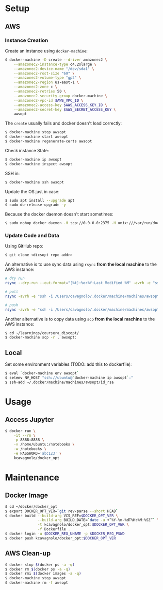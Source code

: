 # Setup

## AWS

### Instance Creation

Create an instance using `docker-machine`:

```bash
$ docker-machine -D create --driver amazonec2 \
	--amazonec2-instance-type c4.2xlarge \
	--amazonec2-device-name "/dev/sda1" \
	--amazonec2-root-size "60" \
	--amazonec2-volume-type "gp2" \
	--amazonec2-region us-east-1 \
	--amazonec2-zone c \
	--amazonec2-retries 50 \
	--amazonec2-security-group docker-machine \
	--amazonec2-vpc-id $AWS_VPC_ID \
	--amazonec2-access-key $AWS_ACCESS_KEY_ID \
	--amazonec2-secret-key $AWS_SECRET_ACCESS_KEY \
	awsopt
```

The `create` usually fails and docker doesn't load correctly:

```bash
$ docker-machine stop awsopt
$ docker-machine start awsopt
$ docker-machine regenerate-certs awsopt
```

Check instance State:

```bash
$ docker-machine ip awsopt
$ docker-machine inspect awsopt
```

SSH in:

```bash
$ docker-machine ssh awsopt
```

Update the OS just in case:

```bash
$ sudo apt install --upgrade apt
$ sudo do-release-upgrade -y
```

Because the docker daemon doesn't start sometimes:

```bash
$ sudo nohup docker daemon -H tcp://0.0.0.0:2375 -H unix:///var/run/docker.sock &
```

### Update Code and Data

Using GitHub repo:

```bash
$ git clone <dicsopt repo addr>
```

An alternative is to use sync data using `rsync` **from the local machine** to the AWS instance:

```bash
# dry run
rsync --dry-run --out-format="[%t]:%o:%f:Last Modified %M" -avrh -e "ssh -i /Users/cavagnolo/.docker/machine/machines/awsopt/id_rsa" ubuntu@ec2-34-204-12-78.compute-1.amazonaws.com:/home/ubuntu/discopt/ .

# pull
rsync -avrh -e "ssh -i /Users/cavagnolo/.docker/machine/machines/awsopt/id_rsa" ubuntu@ec2-34-204-12-78.compute-1.amazonaws.com:/home/ubuntu/discopt/ .

# push
rsync -avrh -e "ssh -i /Users/cavagnolo/.docker/machine/machines/awsopt/id_rsa" . ubuntu@ec2-34-204-12-78.compute-1.amazonaws.com:/home/ubuntu/discopt/
```

Another alternative is to copy data using `scp` **from the local machine** to the AWS instance:

```bash
$ cd ~/learnings/coursera_discopt/
$ docker-machine scp -r . awsopt:
```

## Local

Set some environment variables (TODO: add this to dockerfile):

```bash
$ eval `docker-machine env awsopt`
$ setenv NV_HOST "ssh://ubuntu@`docker-machine ip awsopt`:"
$ ssh-add ~/.docker/machine/machines/awsopt/id_rsa
```

# Usage

## Access Jupyter

```bash
$ docker run \
	-it --rm \
	-p 8888:8888 \
	-v /home/ubuntu:/notebooks \
	-w /notebooks \
	-e PASSWORD='abc123' \
	kcavagnolo/docker_opt
```

# Maintenance

## Docker Image

```bash
$ cd ~/docker/docker_opt
$ export DOCKER_OPT_VER=`git rev-parse --short HEAD`
$ docker build --build-arg VCS_REF=$DOCKER_OPT_VER \
               --build-arg BUILD_DATE=`date -u +”%Y-%m-%dT%H:%M:%SZ”` \
               -t kcavagnolo/docker_opt:$DOCKER_OPT_VER \
               -f Dockerfile .
$ docker login -u $DOCKER_REG_UNAME -p $DOCKER_REG_PSWD
$ docker push kcavagnolo/docker_opt:$DOCKER_OPT_VER
```

## AWS Clean-up

```bash
$ docker stop $(docker ps -a -q)
$ docker rm $(docker ps -a -q)
$ docker rmi $(docker images -a -q)
$ docker-machine stop awsopt
$ docker-machine rm -f awsopt
```
